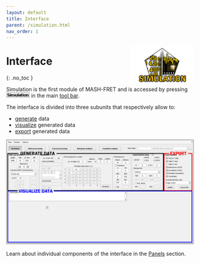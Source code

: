 ```yaml
---
layout: default
title: Interface
parent: /simulation.html
nav_order: 1
---
```


<img src="../assets/images/logos/logo-simulation_400px.png" width="170" style="float:right; margin-left: 15px;"/>

# Interface
{: .no_toc }

Simulation is the first module of MASH-FRET and is accessed by pressing 
![Simulation](../assets/images/gui/sim-but-simulation.png "Simulation") in the main 
[tool bar](../Getting_started.html#interface).

The interface is divided into three subunits that respectively allow to:
* <u>generate</u> data
* <u>visualize</u> generated data
* <u>export</u> generated data

<a class="plain" href="../assets/images/gui/interface-simulation.png"><img src="../assets/images/gui/interface-simulation.png" /></a>

Learn about individual components of the interface in the 
[Panels](panels.html) section.

